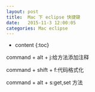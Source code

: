 ```yaml
---
layout: post
title:  Mac 下 eclipse 快捷键
date:   2015-11-3 12:00:05
categories: Mac eclipse
---
```


* content
{:toc}

command + alt + j:给方法添加注释

command + shift + f:代码格式化

command + alt + s:get,set 方法
